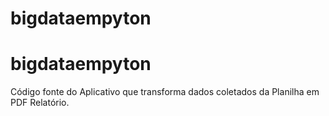 ﻿# bigdataempyton
# bigdataempyton

Código fonte do Aplicativo que transforma dados coletados da Planilha em PDF Relatório.
